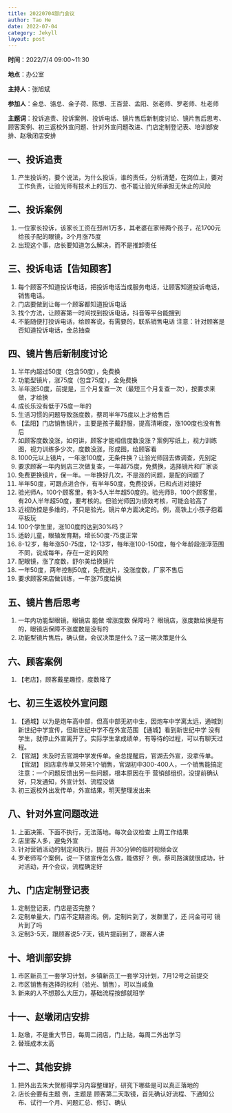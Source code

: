 ```yaml
---
title: 20220704部门会议
author: Tao He
date: 2022-07-04
category: Jekyll
layout: post
---
```



**时间**：2022/7/4 09:00~11:30

**地点**：办公室

**主持人**：张旭斌

**参加人**：金总、骆总、金子荷、陈想、王百营、孟阳、张老师、罗老师、杜老师

**主题词**：投诉追责、投诉案例、投诉电话、镜片售后新制度讨论、镜片售后思考、顾客案例、初三返校外宣问题、针对外宣问题改进、门店定制登记表、培训部安排、赵墩闭店安排

## 一、投诉追责

1. 产生投诉的，要个说法，为什么投诉，谁的责任，分析清楚，在岗位上，要对工作负责，让验光师有技术上的压力、也不能让验光师承担无休止的风险

## 二、投诉案例

1. 一位家长投诉，该家长工资在邳州1万多，其老婆在家带两个孩子，花1700元给孩子配的眼镜，3个月涨75度
2. 出现这个事，店长要知道怎么解决，而不是推卸责任

## 三、投诉电话【告知顾客】

1. 每个顾客不知道投诉电话，把投诉电话当成服务电话，让顾客知道投诉电话，销售电话。
2. 门店要做到让每一个顾客都知道投诉电话
3. 找个方法，让顾客第一时间找到投诉电话，抖音等平台能搜到
4. 不能随便打投诉电话，给顾客说，有需要的，联系销售电话
   注意：针对顾客是否知道投诉电话，金总抽查

## 四、镜片售后新制度讨论

1. 半年内超过50度（包含50度），免费换
2. 功能型镜片，涨75度（包含75度），全免费换
3. 半年涨50度，前提是，三个月复查一次（最短三个月复查一次），按要求来做，才给换
4. 成长乐没有低于75度一年的
5. 生活习惯的问题导致涨度数，蔡司半年75度以上才给售后
6. 【孟阳】门店销售镜片，主要是孩子戴舒服，提高清晰度，涨100度也没有售后
7. 如顾客度数没涨，如何讲，顾客才能相信度数没涨？案例写纸上，视力训练图，视力训练多少次，度数没涨，形成图，给顾客看
8. 1000元以上镜片，一年涨100度，无条件换？让验光师回去做调查，先别定
9. 要求顾客一年内到店三次做复查，一年超75度，免费换，选择镜片和厂家谈
10. 免费更换镜片，保一年。一年换好几次，不是涨的问题，是配的问题了
11. 半年50度，可跟点进合作，有半年50度，免费投诉，已和点进对接好
12. 验光师A，100个顾客里，有3-5人半年超50度的。验光师B，100个顾客里，有20人半年超50度，要考核的。但验光师因为绩效考核，可能会验高了
13. 近视防控是多维的，不只是验光，镜片单方面决定的。例，高铁上小孩子抱着平板玩
14. 100个学生里，涨100度的达到30%吗？
15. 适龄儿童，眼轴发育期，增长50度-75度正常
16. 8-12岁，每年涨50-75度，12-13岁，每年涨100-150度，每个年龄段涨浮范围不同，说成每年，存在一定的风险
17. 配眼镜，涨了度数，舒尔美给换镜片
18. 一年50度，两年控制50度，免费送片，没涨度数，厂家不售后
19. 要求顾客来店做训练，一年涨75度给换

## 五、镜片售后思考

1. 一年内功能型眼镜，眼镜店 能做 增涨度数 保障吗？
   眼镜店，涨度数给换是有的，眼镜店保障不涨度数是没有的
2. 功能型镜片售后，确认做，会议决策是什么？这一期决策是什么



## 六、顾客案例

1. 【老店】，顾客戴星趣控，度数降了


## 七、初三生返校外宣问题

1. 【通城】以为是炮车高中部，但高中部无初中生，因炮车中学离太远，通城到新世纪中学宣传，但新世纪中学不在外宣范围
   【通城】看到新世纪中学 没有学生，就停止外宣离开了。实际学生拿成绩单，有等待的过程，可以有聊天过程。
2. 【官湖】未及时去官湖中学发传单。金总提醒后，官湖去外宣，没拿传单。
   【官湖】 回店拿传单又带来1个销售，官湖初中300-400人，一个销售能搞定
     注意：一个问题反馈出另一些问题，根本原因在于 营销部组织，没提前确认好，只发通知，外宣计划、流程没做
3. 初三返校外出发传单，外宣结果，明天整理发出来

   

## 八、针对外宣问题改进

1. 上面决策、下面不执行，无法落地。每次会议检查 上周工作结果
2. 店里客人多，避免外宣
3. 针对营销活动的制定和执行，提前 开30分钟的临时视频会议
4. 罗老师写个案例，说一下做宣传怎么做，能做好？
   例，蔡司路演就很成功，针对活动，开个会议，流程确定好

## 九、门店定制登记表

1. 定制登记表，门店是否完整？
2. 定制单量大，门店不定期咨询。例，定制片到了，发群里了，还 问金可可 镜片到了吗
3. 定制3-5天，跟顾客说5-7天，镜片提前到了，跟客人讲

   

## 十、培训部安排

1. 市区新员工一套学习计划，乡镇新员工一套学习计划，7月12号之前提交
2. 市区销售有选择的权利（验光、销售），可以当咸鱼
3. 新来的人不想那么大压力，基础流程按部就班学



## 十一、赵墩闭店安排

1. 赵墩，不是重大节日，每周二闭店，门上贴，每周二外出学习
2. 替班成本太高



## 十二、其他安排

1.  把外出去朱大贺那得学习内容整理好，研究下哪些是可以真正落地的
2.  店长会要有主题
   例，主题是 顾客第二天取镜，首先确认好流程、下通知公布、试行一个月、问题汇总、修订、确认

